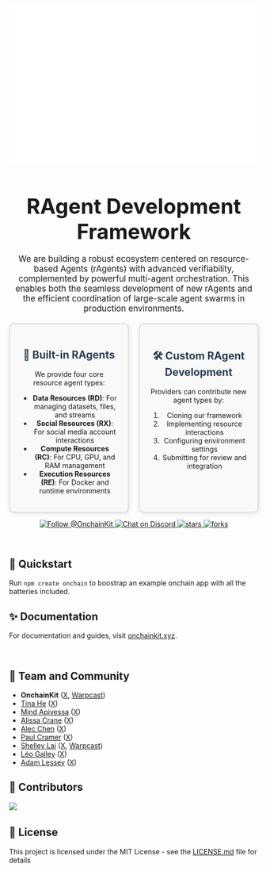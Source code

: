
<div>
<div align="center">
<a href="#" target="_blank">
  <img src="svg/card.svg" width="1200" />
</a>
  
<div>
  <h1 style="font-size: 3em; margin-bottom: 20px;">
   RAgent Development Framework
  </h1>

  <p style="font-size: 1.2em; max-width: 600px; margin-bottom: 20px;">
    We are building a robust ecosystem centered on resource-based Agents (rAgents) with advanced verifiability, complemented by powerful multi-agent orchestration. This enables both the seamless development of new rAgents and the efficient coordination of large-scale agent swarms in production environments.
  </p>

<p>


<div style="display: flex; justify-content: space-between; gap: 20px;">

  <div style="flex: 1; padding: 20px; border: 2px solid #ddd; border-radius: 10px; background: #f9f9f9; box-shadow: 2px 2px 10px rgba(0, 0, 0, 0.1);">
    <h2 style="color: #2c3e50;">🚀 Built-in RAgents</h2>
    <p>We provide four core resource agent types:</p>
    <ul>
      <li><b>Data Resources (RD)</b>: For managing datasets, files, and streams</li>
      <li><b>Social Resources (RX)</b>: For social media account interactions</li>
      <li><b>Compute Resources (RC)</b>: For CPU, GPU, and RAM management</li>
      <li><b>Execution Resources (RE)</b>: For Docker and runtime environments</li>
    </ul>
  </div>

  <div style="flex: 1; padding: 20px; border: 2px solid #ddd; border-radius: 10px; background: #f9f9f9; box-shadow: 2px 2px 10px rgba(0, 0, 0, 0.1);">
    <h2 style="color: #2c3e50;">🛠️ Custom RAgent Development</h2>
    <p>Providers can contribute new agent types by:</p>
    <ol>
      <li>Cloning our framework</li>
      <li>Implementing resource interactions</li>
      <li>Configuring environment settings</li>
      <li>Submitting for review and integration</li>
    </ol>
  </div>

</div>


</div>

  
</p>

<p>
  <a href="https://x.com/OnchainKit">
    <img src="https://img.shields.io/twitter/follow/OnchainKit.svg?style=social" alt="Follow @OnchainKit" />
  </a>
  <a href="https://discord.gg/vbpeXpkPkw">
      <img src="https://img.shields.io/badge/Chat%20on-Discord-5865F2?style=flat-square&logo=discord&logoColor=white" alt="Chat on Discord" />
  </a>
  <a href="https://github.com/coinbase/onchainkit/stargazers">
    <img src="https://img.shields.io/github/stars/coinbase/onchainkit" alt="stars" />
  </a>
  <a href="https://github.com/coinbase/onchainkit/network/members">
    <img src="https://img.shields.io/github/forks/coinbase/onchainkit" alt="forks" />
  </a>
</p>
</div>

<br />

## 🚀 Quickstart

Run `npm create onchain` to boostrap an example onchain app with all the batteries included. 

## ✨ Documentation

For documentation and guides, visit [onchainkit.xyz](https://onchainkit.xyz/).

<br />

## 🌁 Team and Community

- **OnchainKit** ([X](https://x.com/Onchainkit), [Warpcast](https://warpcast.com/onchainkit))
- [Tina He](https://github.com/fakepixels) ([X](https://x.com/fkpxls))
- [Mind Apivessa](https://github.com/mindapivessa) ([X](https://x.com/spicypaprika_))
- [Alissa Crane](https://github.com/abcrane123) ([X](https://x.com/abcrane123))
- [Alec Chen](https://github.com/0xAlec) ([X](https://x.com/0xAlec))
- [Paul Cramer](https://github.com/cpcramer) ([X](https://x.com/PaulCramer_))
- [Shelley Lai](https://github.com/0xchiaroscuro) ([X](https://x.com/hey_shells), [Warpcast](https://warpcast.com/chiaroscuro))
- [Léo Galley](https://github.com/kirkas) ([X](https://x.com/artefact_lad))
- [Adam Lessey](https://github.com/alessey) ([X](https://x.com/alessey))

## 💫  Contributors

<a href="https://github.com/coinbase/onchainkit/graphs/contributors">
  <img src="https://contrib.rocks/image?repo=coinbase/onchainkit" />
</a>

## 🌊 License

This project is licensed under the MIT License - see the [LICENSE.md](LICENSE.md) file for details